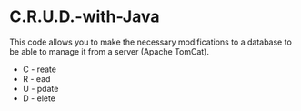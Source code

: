 # C.R.U.D.-with-Java

This code allows you to make the necessary modifications to a database to be able to manage it from a server (Apache TomCat).

* C - reate
* R - ead
* U - pdate
* D - elete
